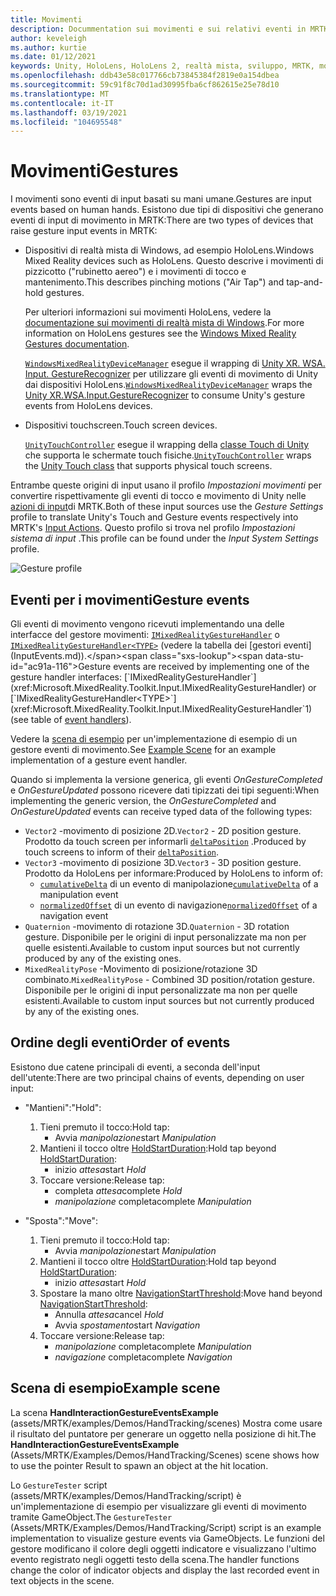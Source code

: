 ```yaml
---
title: Movimenti
description: Docummentation sui movimenti e sui relativi eventi in MRTK
author: keveleigh
ms.author: kurtie
ms.date: 01/12/2021
keywords: Unity, HoloLens, HoloLens 2, realtà mista, sviluppo, MRTK, movimenti,
ms.openlocfilehash: ddb43e58c017766cb73845384f2819e0a154dbea
ms.sourcegitcommit: 59c91f8c70d1ad30995fba6cf862615e25e78d10
ms.translationtype: MT
ms.contentlocale: it-IT
ms.lasthandoff: 03/19/2021
ms.locfileid: "104695548"
---
```

# <a name="gestures"></a><span data-ttu-id="ac91a-104">Movimenti</span><span class="sxs-lookup"><span data-stu-id="ac91a-104">Gestures</span></span>

<span data-ttu-id="ac91a-105">I movimenti sono eventi di input basati su mani umane.</span><span class="sxs-lookup"><span data-stu-id="ac91a-105">Gestures are input events based on human hands.</span></span> <span data-ttu-id="ac91a-106">Esistono due tipi di dispositivi che generano eventi di input di movimento in MRTK:</span><span class="sxs-lookup"><span data-stu-id="ac91a-106">There are two types of devices that raise gesture input events in MRTK:</span></span>

- <span data-ttu-id="ac91a-107">Dispositivi di realtà mista di Windows, ad esempio HoloLens.</span><span class="sxs-lookup"><span data-stu-id="ac91a-107">Windows Mixed Reality devices such as HoloLens.</span></span> <span data-ttu-id="ac91a-108">Questo descrive i movimenti di pizzicotto ("rubinetto aereo") e i movimenti di tocco e mantenimento.</span><span class="sxs-lookup"><span data-stu-id="ac91a-108">This describes pinching motions ("Air Tap") and tap-and-hold gestures.</span></span>

  <span data-ttu-id="ac91a-109">Per ulteriori informazioni sui movimenti HoloLens, vedere la [documentazione sui movimenti di realtà mista di Windows](https://docs.microsoft.com/windows/mixed-reality/gestures).</span><span class="sxs-lookup"><span data-stu-id="ac91a-109">For more information on HoloLens gestures see the [Windows Mixed Reality Gestures documentation](https://docs.microsoft.com/windows/mixed-reality/gestures).</span></span>

  <span data-ttu-id="ac91a-110">[`WindowsMixedRealityDeviceManager`](xref:Microsoft.MixedReality.Toolkit.WindowsMixedReality.Input.WindowsMixedRealityDeviceManager) esegue il wrapping di [Unity XR. WSA. Input. GestureRecognizer](https://docs.unity3d.com/ScriptReference/XR.WSA.Input.GestureRecognizer.html) per utilizzare gli eventi di movimento di Unity dai dispositivi HoloLens.</span><span class="sxs-lookup"><span data-stu-id="ac91a-110">[`WindowsMixedRealityDeviceManager`](xref:Microsoft.MixedReality.Toolkit.WindowsMixedReality.Input.WindowsMixedRealityDeviceManager) wraps the [Unity XR.WSA.Input.GestureRecognizer](https://docs.unity3d.com/ScriptReference/XR.WSA.Input.GestureRecognizer.html) to consume Unity's gesture events from HoloLens devices.</span></span>

- <span data-ttu-id="ac91a-111">Dispositivi touchscreen.</span><span class="sxs-lookup"><span data-stu-id="ac91a-111">Touch screen devices.</span></span>

  <span data-ttu-id="ac91a-112">[`UnityTouchController`](xref:Microsoft.MixedReality.Toolkit.Input.UnityInput) esegue il wrapping della [classe Touch di Unity](https://docs.unity3d.com/ScriptReference/Touch.html) che supporta le schermate touch fisiche.</span><span class="sxs-lookup"><span data-stu-id="ac91a-112">[`UnityTouchController`](xref:Microsoft.MixedReality.Toolkit.Input.UnityInput) wraps the [Unity Touch class](https://docs.unity3d.com/ScriptReference/Touch.html) that supports physical touch screens.</span></span>

<span data-ttu-id="ac91a-113">Entrambe queste origini di input usano il profilo _Impostazioni movimenti_ per convertire rispettivamente gli eventi di tocco e movimento di Unity nelle [azioni di input](InputActions.md)di MRTK.</span><span class="sxs-lookup"><span data-stu-id="ac91a-113">Both of these input sources use the _Gesture Settings_ profile to translate Unity's Touch and Gesture events respectively into MRTK's [Input Actions](InputActions.md).</span></span> <span data-ttu-id="ac91a-114">Questo profilo si trova nel profilo _Impostazioni sistema di input_ .</span><span class="sxs-lookup"><span data-stu-id="ac91a-114">This profile can be found under the _Input System Settings_ profile.</span></span>

<img src="../Images/Input/GestureProfile.png" style="max-width:100%;" alt="Gesture profile">

## <a name="gesture-events"></a><span data-ttu-id="ac91a-115">Eventi per i movimenti</span><span class="sxs-lookup"><span data-stu-id="ac91a-115">Gesture events</span></span>

<span data-ttu-id="ac91a-116">Gli eventi di movimento vengono ricevuti implementando una delle interfacce del gestore movimenti: [`IMixedRealityGestureHandler`](xref:Microsoft.MixedReality.Toolkit.Input.IMixedRealityGestureHandler) o [`IMixedRealityGestureHandler<TYPE>`](xref:Microsoft.MixedReality.Toolkit.Input.IMixedRealityGestureHandler`1) (vedere la tabella dei [gestori eventi](InputEvents.md)).</span><span class="sxs-lookup"><span data-stu-id="ac91a-116">Gesture events are received by implementing one of the gesture handler interfaces: [`IMixedRealityGestureHandler`](xref:Microsoft.MixedReality.Toolkit.Input.IMixedRealityGestureHandler) or [`IMixedRealityGestureHandler<TYPE>`](xref:Microsoft.MixedReality.Toolkit.Input.IMixedRealityGestureHandler`1) (see table of [event handlers](InputEvents.md)).</span></span>

<span data-ttu-id="ac91a-117">Vedere la [scena di esempio](#example-scene) per un'implementazione di esempio di un gestore eventi di movimento.</span><span class="sxs-lookup"><span data-stu-id="ac91a-117">See [Example Scene](#example-scene) for an example implementation of a gesture event handler.</span></span>

<span data-ttu-id="ac91a-118">Quando si implementa la versione generica, gli eventi *OnGestureCompleted* e *OnGestureUpdated* possono ricevere dati tipizzati dei tipi seguenti:</span><span class="sxs-lookup"><span data-stu-id="ac91a-118">When implementing the generic version, the *OnGestureCompleted* and *OnGestureUpdated* events can receive typed data of the following types:</span></span>

- <span data-ttu-id="ac91a-119">`Vector2` -movimento di posizione 2D.</span><span class="sxs-lookup"><span data-stu-id="ac91a-119">`Vector2` - 2D position gesture.</span></span> <span data-ttu-id="ac91a-120">Prodotto da touch screen per informarli [`deltaPosition`](https://docs.unity3d.com/ScriptReference/Touch-deltaPosition.html) .</span><span class="sxs-lookup"><span data-stu-id="ac91a-120">Produced by touch screens to inform of their [`deltaPosition`](https://docs.unity3d.com/ScriptReference/Touch-deltaPosition.html).</span></span>
- <span data-ttu-id="ac91a-121">`Vector3` -movimento di posizione 3D.</span><span class="sxs-lookup"><span data-stu-id="ac91a-121">`Vector3` - 3D position gesture.</span></span> <span data-ttu-id="ac91a-122">Prodotto da HoloLens per informare:</span><span class="sxs-lookup"><span data-stu-id="ac91a-122">Produced by HoloLens to inform of:</span></span>
  - <span data-ttu-id="ac91a-123">[`cumulativeDelta`](https://docs.unity3d.com/ScriptReference/XR.WSA.Input.ManipulationUpdatedEventArgs-cumulativeDelta.html) di un evento di manipolazione</span><span class="sxs-lookup"><span data-stu-id="ac91a-123">[`cumulativeDelta`](https://docs.unity3d.com/ScriptReference/XR.WSA.Input.ManipulationUpdatedEventArgs-cumulativeDelta.html) of a manipulation event</span></span>
  - <span data-ttu-id="ac91a-124">[`normalizedOffset`](https://docs.unity3d.com/ScriptReference/XR.WSA.Input.NavigationUpdatedEventArgs-normalizedOffset.html) di un evento di navigazione</span><span class="sxs-lookup"><span data-stu-id="ac91a-124">[`normalizedOffset`](https://docs.unity3d.com/ScriptReference/XR.WSA.Input.NavigationUpdatedEventArgs-normalizedOffset.html) of a navigation event</span></span>
- <span data-ttu-id="ac91a-125">`Quaternion` -movimento di rotazione 3D.</span><span class="sxs-lookup"><span data-stu-id="ac91a-125">`Quaternion` - 3D rotation gesture.</span></span> <span data-ttu-id="ac91a-126">Disponibile per le origini di input personalizzate ma non per quelle esistenti.</span><span class="sxs-lookup"><span data-stu-id="ac91a-126">Available to custom input sources but not currently produced by any of the existing ones.</span></span>
- <span data-ttu-id="ac91a-127">`MixedRealityPose` -Movimento di posizione/rotazione 3D combinato.</span><span class="sxs-lookup"><span data-stu-id="ac91a-127">`MixedRealityPose` - Combined 3D position/rotation gesture.</span></span> <span data-ttu-id="ac91a-128">Disponibile per le origini di input personalizzate ma non per quelle esistenti.</span><span class="sxs-lookup"><span data-stu-id="ac91a-128">Available to custom input sources but not currently produced by any of the existing ones.</span></span>

## <a name="order-of-events"></a><span data-ttu-id="ac91a-129">Ordine degli eventi</span><span class="sxs-lookup"><span data-stu-id="ac91a-129">Order of events</span></span>

<span data-ttu-id="ac91a-130">Esistono due catene principali di eventi, a seconda dell'input dell'utente:</span><span class="sxs-lookup"><span data-stu-id="ac91a-130">There are two principal chains of events, depending on user input:</span></span>

- <span data-ttu-id="ac91a-131">"Mantieni":</span><span class="sxs-lookup"><span data-stu-id="ac91a-131">"Hold":</span></span>
    1. <span data-ttu-id="ac91a-132">Tieni premuto il tocco:</span><span class="sxs-lookup"><span data-stu-id="ac91a-132">Hold tap:</span></span>
        - <span data-ttu-id="ac91a-133">Avvia _manipolazione_</span><span class="sxs-lookup"><span data-stu-id="ac91a-133">start _Manipulation_</span></span>
    1. <span data-ttu-id="ac91a-134">Mantieni il tocco oltre [HoldStartDuration](xref:Microsoft.MixedReality.Toolkit.Input.MixedRealityInputSimulationProfile.HoldStartDuration):</span><span class="sxs-lookup"><span data-stu-id="ac91a-134">Hold tap beyond [HoldStartDuration](xref:Microsoft.MixedReality.Toolkit.Input.MixedRealityInputSimulationProfile.HoldStartDuration):</span></span>
        - <span data-ttu-id="ac91a-135">inizio _attesa_</span><span class="sxs-lookup"><span data-stu-id="ac91a-135">start _Hold_</span></span>
    1. <span data-ttu-id="ac91a-136">Toccare versione:</span><span class="sxs-lookup"><span data-stu-id="ac91a-136">Release tap:</span></span>
        - <span data-ttu-id="ac91a-137">completa _attesa_</span><span class="sxs-lookup"><span data-stu-id="ac91a-137">complete _Hold_</span></span>
        - <span data-ttu-id="ac91a-138">_manipolazione_ completa</span><span class="sxs-lookup"><span data-stu-id="ac91a-138">complete _Manipulation_</span></span>

- <span data-ttu-id="ac91a-139">"Sposta":</span><span class="sxs-lookup"><span data-stu-id="ac91a-139">"Move":</span></span>
    1. <span data-ttu-id="ac91a-140">Tieni premuto il tocco:</span><span class="sxs-lookup"><span data-stu-id="ac91a-140">Hold tap:</span></span>
        - <span data-ttu-id="ac91a-141">Avvia _manipolazione_</span><span class="sxs-lookup"><span data-stu-id="ac91a-141">start _Manipulation_</span></span>
    1. <span data-ttu-id="ac91a-142">Mantieni il tocco oltre [HoldStartDuration](xref:Microsoft.MixedReality.Toolkit.Input.MixedRealityInputSimulationProfile.HoldStartDuration):</span><span class="sxs-lookup"><span data-stu-id="ac91a-142">Hold tap beyond [HoldStartDuration](xref:Microsoft.MixedReality.Toolkit.Input.MixedRealityInputSimulationProfile.HoldStartDuration):</span></span>
        - <span data-ttu-id="ac91a-143">inizio _attesa_</span><span class="sxs-lookup"><span data-stu-id="ac91a-143">start _Hold_</span></span>
    1. <span data-ttu-id="ac91a-144">Spostare la mano oltre [NavigationStartThreshold](xref:Microsoft.MixedReality.Toolkit.Input.MixedRealityInputSimulationProfile.NavigationStartThreshold):</span><span class="sxs-lookup"><span data-stu-id="ac91a-144">Move hand beyond [NavigationStartThreshold](xref:Microsoft.MixedReality.Toolkit.Input.MixedRealityInputSimulationProfile.NavigationStartThreshold):</span></span>
        - <span data-ttu-id="ac91a-145">Annulla _attesa_</span><span class="sxs-lookup"><span data-stu-id="ac91a-145">cancel _Hold_</span></span>
        - <span data-ttu-id="ac91a-146">Avvia _spostamento_</span><span class="sxs-lookup"><span data-stu-id="ac91a-146">start _Navigation_</span></span>
    1. <span data-ttu-id="ac91a-147">Toccare versione:</span><span class="sxs-lookup"><span data-stu-id="ac91a-147">Release tap:</span></span>
        - <span data-ttu-id="ac91a-148">_manipolazione_ completa</span><span class="sxs-lookup"><span data-stu-id="ac91a-148">complete _Manipulation_</span></span>
        - <span data-ttu-id="ac91a-149">_navigazione_ completa</span><span class="sxs-lookup"><span data-stu-id="ac91a-149">complete _Navigation_</span></span>

## <a name="example-scene"></a><span data-ttu-id="ac91a-150">Scena di esempio</span><span class="sxs-lookup"><span data-stu-id="ac91a-150">Example scene</span></span>

<span data-ttu-id="ac91a-151">La scena **HandInteractionGestureEventsExample** (assets/MRTK/examples/Demos/HandTracking/scenes) Mostra come usare il risultato del puntatore per generare un oggetto nella posizione di hit.</span><span class="sxs-lookup"><span data-stu-id="ac91a-151">The **HandInteractionGestureEventsExample** (Assets/MRTK/Examples/Demos/HandTracking/Scenes) scene shows how to use the pointer Result to spawn an object at the hit location.</span></span>

<span data-ttu-id="ac91a-152">Lo `GestureTester` script (assets/MRTK/examples/Demos/HandTracking/script) è un'implementazione di esempio per visualizzare gli eventi di movimento tramite GameObject.</span><span class="sxs-lookup"><span data-stu-id="ac91a-152">The `GestureTester` (Assets/MRTK/Examples/Demos/HandTracking/Script) script is an example implementation to visualize gesture events via GameObjects.</span></span> <span data-ttu-id="ac91a-153">Le funzioni del gestore modificano il colore degli oggetti indicatore e visualizzano l'ultimo evento registrato negli oggetti testo della scena.</span><span class="sxs-lookup"><span data-stu-id="ac91a-153">The handler functions change the color of indicator objects and display the last recorded event in text objects in the scene.</span></span>
